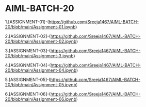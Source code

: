 # AIML-BATCH-20
1.[ASSIGNMENT-01]-(https://github.com/Sreeja1467/AIML-BATCH-20/blob/main/Assignment-01.ipynb)

2.[ASSIGNMENT-02]-(https://github.com/Sreeja1467/AIML-BATCH-20/blob/main/Assignment-02.ipynb)

3.[ASSIGNMENT-03]-(https://github.com/Sreeja1467/AIML-BATCH-20/blob/main/Assignment-3.ipynb)

4.[ASSIGNMENT-04]-(https://github.com/Sreeja1467/AIML-BATCH-20/blob/main/Assignment-04.ipynb)

5.[ASSIGNMENT-05]-(https://github.com/Sreeja1467/AIML-BATCH-20/blob/main/Assignment-05.ipynb)

6.[ASSIGNMENT-06]-(https://github.com/Sreeja1467/AIML-BATCH-20/blob/main/Assignment-06.ipynb)
